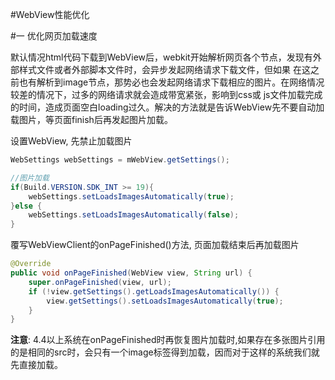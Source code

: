 #WebView性能优化

#一 优化网页加载速度

默认情况html代码下载到WebView后，webkit开始解析网页各个节点，发现有外部样式文件或者外部脚本文件时，会异步发起网络请求下载文件，但如果
在这之前也有解析到image节点，那势必也会发起网络请求下载相应的图片。在网络情况较差的情况下，过多的网络请求就会造成带宽紧张，影响到css或
js文件加载完成的时间，造成页面空白loading过久。解决的方法就是告诉WebView先不要自动加载图片，等页面finish后再发起图片加载。

设置WebView, 先禁止加载图片

```java
WebSettings webSettings = mWebView.getSettings();

//图片加载
if(Build.VERSION.SDK_INT >= 19){
    webSettings.setLoadsImagesAutomatically(true);
}else {
    webSettings.setLoadsImagesAutomatically(false);
}
```

覆写WebViewClient的onPageFinished()方法, 页面加载结束后再加载图片

```java
@Override
public void onPageFinished(WebView view, String url) {
    super.onPageFinished(view, url);
    if (!view.getSettings().getLoadsImagesAutomatically()) {
        view.getSettings().setLoadsImagesAutomatically(true);
    }
}
```

**注意**: 4.4以上系统在onPageFinished时再恢复图片加载时,如果存在多张图片引用的是相同的src时，会只有一个image标签得到加载，因而对于这样的系统我们就先直接加载。